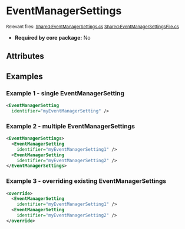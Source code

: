 # EventManagerSettings

<sup>Relevant files: [Shared:EventManagerSettings.cs](https://github.com/Regalis11/Barotrauma/blob/master/Barotrauma/BarotraumaShared/SharedSource/Events/EventManagerSettings.cs) [Shared:EventManagerSettingsFile.cs](https://github.com/Regalis11/Barotrauma/blob/master/Barotrauma/BarotraumaShared/SharedSource/ContentManagement/ContentFile/EventManagerSettingsFile.cs)</sup>

- **Required by core package:** No

## Attributes



## Examples

### Example 1 - single EventManagerSetting

```xml
<EventManagerSetting
  identifier="myEventManagerSetting" />
```

### Example 2 - multiple EventManagerSettings

```xml
<EventManagerSettings>
  <EventManagerSetting
    identifier="myEventManagerSetting1" />
  <EventManagerSetting
    identifier="myEventManagerSetting2" />
</EventManagerSettings>
```

### Example 3 - overriding existing EventManagerSettings

```xml
<override>
  <EventManagerSetting
    identifier="myEventManagerSetting1" />
  <EventManagerSetting
    identifier="myEventManagerSetting2" />
</override>
```

